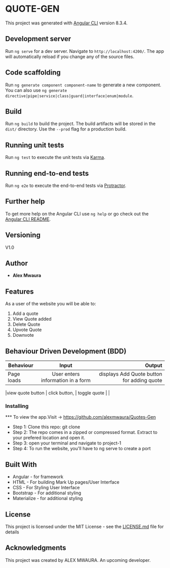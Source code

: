 
# QUOTE-GEN

This project was generated with [Angular CLI](https://github.com/angular/angular-cli) version 8.3.4.

## Development server

Run `ng serve` for a dev server. Navigate to `http://localhost:4200/`. The app will automatically reload if you change any of the source files.

## Code scaffolding

Run `ng generate component component-name` to generate a new component. You can also use `ng generate directive|pipe|service|class|guard|interface|enum|module`.

## Build

Run `ng build` to build the project. The build artifacts will be stored in the `dist/` directory. Use the `--prod` flag for a production build.

## Running unit tests

Run `ng test` to execute the unit tests via [Karma](https://karma-runner.github.io).

## Running end-to-end tests

Run `ng e2e` to execute the end-to-end tests via [Protractor](http://www.protractortest.org/).

## Further help

To get more help on the Angular CLI use `ng help` or go check out the [Angular CLI README](https://github.com/angular/angular-cli/blob/master/README.md).





## Versioning

 V1.0 

## Author

* **Alex Mwaura**

## Features


As a user of the website you will be able to:

1. Add a quote
2. View Quote added
3. Delete Quote
4. Upvote Quote
5. Downvote



## Behaviour Driven Development (BDD)
|Behaviour 	           |    Input 	                 |       Output          |
|----------------------------------------------|:-----------------------------------:|-----------------------------:|       
|Page loads                          |   User enters information in a form           | displays Add Quote button for adding quote    | |

|view quote button                         |   click button,                                 | toggle quote                               | |


### Installing

*** To view the app.Visit -> https://github.com/alexmwaura/Quotes-Gen
* Step 1:
Clone this repo: git clone  
* Step 2:
The repo comes in a zipped or compressed format. Extract to your prefered location and open it.
* Step 3:
open your terminal and navigate to project-1
* Step 4:
To run the website, you'll have to ng serve to create a port
    
    
## Built With

* Angular - for framework
* HTML - For building Mark Up pages/User Interface
* CSS - For Styling User Interface
* Bootstrap - For additional styling
* Materialize - for additional styling

## License

This project is licensed under the MIT License - see the [LICENSE.md](LICENSE.md) file for details

## Acknowledgments
This project was created by ALEX MWAURA. An upcoming developer.